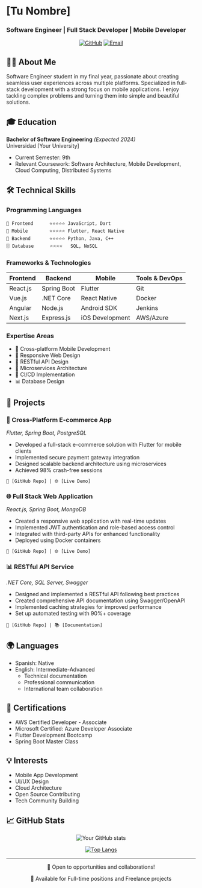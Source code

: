 # [Tu Nombre] 
### Software Engineer | Full Stack Developer | Mobile Developer

<div align="center">

[![GitHub](https://img.shields.io/badge/-GitHub-181717?style=flat-square&logo=github)](https://github.com/Cris200399)
[![Email](https://img.shields.io/badge/-Email-D14836?style=flat-square&logo=mail.ru&logoColor=white)](mailto:cristopher_jra@outlook.com)

</div>

## 👨‍💻 About Me

Software Engineer student in my final year, passionate about creating seamless user experiences across multiple platforms. Specialized in full-stack development with a strong focus on mobile applications. I enjoy tackling complex problems and turning them into simple and beautiful solutions.

## 🎓 Education

**Bachelor of Software Engineering** *(Expected 2024)*  
Universidad [Your University]
- Current Semester: 9th
- Relevant Coursework: Software Architecture, Mobile Development, Cloud Computing, Distributed Systems

## 🛠️ Technical Skills

### Programming Languages
```
📝 Frontend      ⭐️⭐️⭐️⭐️⭐️ JavaScript, Dart
📱 Mobile        ⭐️⭐️⭐️⭐️⭐️ Flutter, React Native
🔧 Backend       ⭐️⭐️⭐️⭐️⭐️ Python, Java, C++
🗄️ Database      ⭐️⭐️⭐️⭐️   SQL, NoSQL
```

### Frameworks & Technologies

<div align="center">

| Frontend | Backend | Mobile | Tools & DevOps |
|----------|---------|---------|----------------|
| React.js | Spring Boot | Flutter | Git |
| Vue.js | .NET Core | React Native | Docker |
| Angular | Node.js | Android SDK | Jenkins |
| Next.js | Express.js | iOS Development | AWS/Azure |

</div>

### Expertise Areas
- 📱 Cross-platform Mobile Development
- 🎨 Responsive Web Design
- 🔧 RESTful API Design
- 📐 Microservices Architecture
- 🔄 CI/CD Implementation
- 📊 Database Design

## 💼 Projects

### 📱 Cross-Platform E-commerce App
*Flutter, Spring Boot, PostgreSQL*
- Developed a full-stack e-commerce solution with Flutter for mobile clients
- Implemented secure payment gateway integration
- Designed scalable backend architecture using microservices
- Achieved 98% crash-free sessions
```
🔗 [GitHub Repo] | 🌐 [Live Demo]
```

### 🌐 Full Stack Web Application
*React.js, Spring Boot, MongoDB*
- Created a responsive web application with real-time updates
- Implemented JWT authentication and role-based access control
- Integrated with third-party APIs for enhanced functionality
- Deployed using Docker containers
```
🔗 [GitHub Repo] | 🌐 [Live Demo]
```

### 📊 RESTful API Service
*.NET Core, SQL Server, Swagger*
- Designed and implemented a RESTful API following best practices
- Created comprehensive API documentation using Swagger/OpenAPI
- Implemented caching strategies for improved performance
- Set up automated testing with 90%+ coverage
```
🔗 [GitHub Repo] | 📚 [Documentation]
```

## 🌍 Languages

- Spanish: Native
- English: Intermediate-Advanced
  - Technical documentation
  - Professional communication
  - International team collaboration

## 📜 Certifications

- AWS Certified Developer - Associate
- Microsoft Certified: Azure Developer Associate
- Flutter Development Bootcamp
- Spring Boot Master Class

## 💡 Interests

- Mobile App Development
- UI/UX Design
- Cloud Architecture
- Open Source Contributing
- Tech Community Building

## 📈 GitHub Stats

<div align="center">

![Your GitHub stats](https://github-readme-stats.vercel.app/api?username=your-username&show_icons=true&theme=radical)

[![Top Langs](https://github-readme-stats.vercel.app/api/top-langs/?username=your-username&layout=compact&theme=radical)](https://github.com/your-username)

</div>

---
<div align="center">
    <p>🚀 Open to opportunities and collaborations!</p>
    <p>💼 Available for Full-time positions and Freelance projects</p>
</div>
